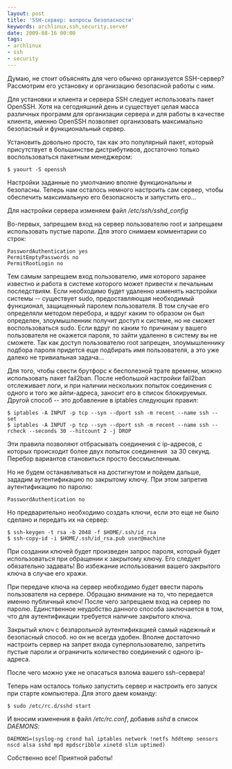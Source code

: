 ```yaml
---
layout: post
title: 'SSH-сервер: вопросы безопасности'
keywords: archlinux,ssh,security,server
date: 2009-08-16 00:00
tags:
- archlinux
- ssh
- security
---
```

Думаю, не стоит объяснять для чего обычно организуется SSH-сервер? Рассмотрим его установку и организацию безопасной работы с ним.

Для установки и клиента и сервера SSH следует использовать пакет OpenSSH. Хотя на сегодняшний день и существует целая масса различных программ для организации сервера и для работы в качестве клиента, именно OpenSSH позволяет организовать максимально безопасный и функциональный сервер.

Установить довольно просто, так как это популярный пакет, который присутствует в большинстве дистрибутивов, достаточно только воспользоваться пакетным менеджером:

    $ yaourt -S openssh

Настройки заданные по умолчанию вполне функциональны и безопасны. Теперь нам осталось немного настроить сам сервер, чтобы обеспечить максимальную его безопасность и запустить его...

Для настройки сервера изменяем файл <em>/etc/ssh/sshd_config</em>

Во-первых, запрещаем вход на сервер пользователю root и запрещаем использовать пустые пароли. Для этого снимаем комментарии со строк:

    PasswordAuthentication yes
    PermitEmptyPasswords no
    PermitRootLogin no

Тем самым запрещаем вход пользователю, имя которого заранее известно и работа в системе которого может привести к печальным последствиям. Если необходимо будет удаленно изменять настройки системы -- существует sudo, предоставляющая необходимый функционал, защищенный паролем пользователя. В том случае его определяли методом перебора, и вдруг каким то образом он был определен, злоумышленник получит доступ к системе, но не сможет воспользоваться sudo. Если вдруг по каким то причинам у вашего пользователя не окажется пароля, то зайти удаленно в систему вы не сможете. Так как доступ пользователю root запрещен, злоумышленнику подбора пароля придется еще подбирать имя пользователя, а это уже далеко не тривиальная задача...

Для того, чтобы свести брутфорс к бесполезной трате времени, можно использовать пакет fail2ban. После небольшой настройки fail2ban отслеживает логи, и при наличии нескольких попыток соединения с одного и того же айпи-адреса, заносит его в список блокируемых. Другой способ -- это добавление в iptables следующих правил:

    $ iptables -A INPUT -p tcp --syn --dport ssh -m recent --name ssh --set
    $ iptables -A INPUT -p tcp --syn --dport ssh -m recent --name ssh --rcheck --seconds 30 --hitcount 2 -j DROP

Эти правила позволяют отбрасывать соединения с ip-адресов, с которых происходит более двух попыток соединения  за 30 секунд. Перебор вариантов становиться просто бессмысленным.

Но не будем останавливаться на достигнутом и пойдем дальше, зададим аутентификацию по закрытому ключу. При этом запретив аутентификацию по паролю:

    PasswordAuthentication no

Но предварительно  необходимо создать ключи, если это еще не было сделано и передать их на сервер:

    $ ssh-keygen -t rsa -b 2048 -f $HOME/.ssh/id_rsa
    $ ssh-copy-id -i $HOME/.ssh/id_rsa.pub user@machine

При создании ключей будет произведен запрос пароля, который будет использоваться при обращении к закрытому ключу. Его следует обязательно задавать! Во избежание использования вашего закрытого ключа в случае его кражи.

При передаче ключа на сервер необходимо будет ввести пароль пользователя на сервере. Обращаю внимание на то, что передается именно публичный ключ! После чего запрещаем вход на сервер по паролю. Единственное неудобство данного способа заключается в том, что для аутентификации требуется наличие закрытого ключа.

Закрытый ключ с безпарольной аутентификацией самый надежный и безопасный способ. но он не всегда удобен. Вполне достаточно настроить сервер на запрет входа суперпользователю, запретить пустые пароли и ограничить количество соединений с одного ip-адреса.

После чего можно уже не опасаться взлома вашего ssh-сервера!

Теперь нам осталось только запустить сервер и настроить его запуск при старте компьютера. Для этого даем команду:

    $ sudo /etc/rc.d/sshd start

И вносим изменения в файл <em>/etc/rc.conf</em>, добавив <em>sshd</em> в список <em>DAEMONS</em>:

    DAEMONS=(syslog-ng crond hal iptables network !netfs hddtemp sensors nscd alsa sshd mpd mpdscribble xinetd slim uptimed)

Собственно все! Приятной работы!

